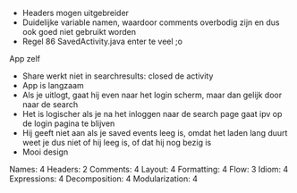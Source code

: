 - Headers mogen uitgebreider
- Duidelijke variable namen, waardoor comments overbodig zijn en dus ook goed niet gebruikt worden
- Regel 86 SavedActivity.java enter te veel ;o

App zelf
- Share werkt niet in searchresults: closed de activity
- App is langzaam
- Als je uitlogt, gaat hij even naar het login scherm, maar dan gelijk door naar de search
- Het  is logischer als je na het inloggen naar de search page gaat ipv op de login pagina te blijven
- Hij geeft niet aan als je saved events leeg is, omdat het laden lang duurt weet je dus niet of hij leeg is, of dat hij nog bezig is
- Mooi design

Names: 4
Headers: 2
Comments: 4
Layout: 4
Formatting: 4
Flow: 3
Idiom: 4
Expressions: 4
Decomposition: 4
Modularization: 4
